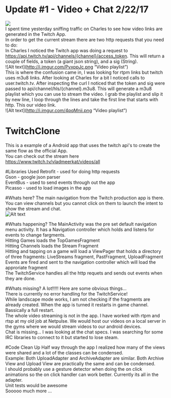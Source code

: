 # Update #1 - Video + Chat 2/22/17
![](http://i.giphy.com/l44Q9gYXbc04GGsUM.gif) <br />
I spent time yesterday sniffing traffic on Charles to see how video links are generated in the Twitch App.<br />
In order to get the current stream there are two http requests that you need to do: <br />
In Charles I noticed the Twitch app was doing a request to https://api.twitch.tv/api/channels/{channel}/access_token. 
This will return a couple of fields, a token (a giant json string), and a sig (String). <br />
![Alt text](http://i.imgur.com/PvxppJc.png “Video playlist”)<br />
This is where the confusion came in, I was looking for rtpm links but twitch uses m3u8 links. After looking at Charles for a bit I noticed calls to user.twitch.tv. After inspecting the curl I noticed that the token and sig were passed to api/channel/hls/{channel}.m3u8. This will generate a m3u8 playlist which you can use to stream the video. I grab the playlist and slip it by new line, I loop through the lines and take the first line that starts with http. This our video link.<br />
![Alt text](http://i.imgur.com/4pqMnii.png “Video playlist”)<br />

# TwitchClone
This is a example of a Android app that uses the twitch api's to create the same flow as the official App.<br />
You can check out the stream here https://www.twitch.tv/vladmeerkat/videos/all

#Libraries Used
Retrofit - used for doing http requests<br />
Gson - google json parser<br />
EventBus - used to send events through out the app<br />
Picasso - used to load images in the app <br />

#Whats here?
The main navigation from the Twitch production app is there. You can view channels but you cannot click on them 
to launch the intent to show the stream and chat.<br />
![Alt text](http://i.imgur.com/E4gfxTk.jpg "Layouts in the app")<br />

#Whats happening?
The MainActivity was the pre set default navigation menu activity. It has a Navigation controller which holds
and listens for events to change fargments. <br />
Hitting Games loads the TopGamesFragment<br />
Hitting Channels loads the Stream Fragment<br />
Hitting and tapping on a game will load a ViewPager that holds a directory of three fragments: LiveStreams
fragment, PastFragment, UploadFragment<br />
Events are fired and sent to the navigation controller which will load the approriate fragment<br />
The TwitchService handles all the http requets and sends out events when they are done.<br />

#Whats missing?
A lot!!!!! Here are some obvious things... <br />
There is currently no error handling for the TwitchService!<br />
While landscape mode works, I am not checking if the fragments are already created. When the app is turned it 
restarts in game channel. Bassically a full restart.<br />
The whole video streaming is not in the app. I have worked with rtpm and rtsp at my old job at Netpulse. We
would host our videos on a local server in the gyms where we would stream videos to our android devices. <br />
Chat is missing... I was looking at the chat specs. I was searching for some IRC libraries to connect to it but 
started to lose steam. <br />


#Code Clean Up
Half way through the app I realized how many of the views were shared and a lot of the classes can be condensed.
<br />
Example: Both UploadAdapter and ArchiveAdapter are similar. Both Archive View and Upload View are practically
the same and can be condensed. <br />
I should probably use a gesture detector when doing the on click animations so the on click handler can work
better. Currently its all in the adapter. <br />
Unit tests would be awesome <br />
Sooooo much more ... <br />
